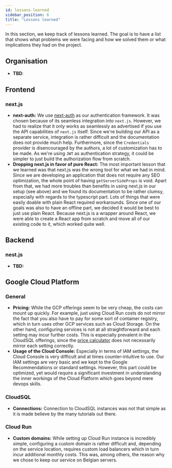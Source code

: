 ```yaml
---
id: lessons-learned
sidebar_position: 6
title: "Lessons learned"
---
```


In this section, we keep track of lessons learned. The goal is to have a list that shows what problems we were facing
and how we solved them or what implications they had on the project.

## Organisation

* **TBD**:

## Frontend

### next.js

* **next-auth:** We use [next-auth](https://next-auth.js.org/) as our authentication framework. It was chosen because of
  its seamless integration into `next.js`. However, we had to realize that it only works as seamlessly as advertised if
  you use the API capabilities of `next.js` itself. Since we're building our API as a separate service, integration is
  rather difficult and the documentation does not provide much help. Furthermore, since the `Credentials` provider is
  disencouraged by the authors, a lot of customization has to be made. As we're using `JWT` as authentication strategy,
  it could be simpler to just build the authorization flow from scratch.
* **Dropping next.js in favor of pure React:** The most important lesson that we learned was that next.js was the wrong
  tool for what we had in mind. Since we are developing an application that does not require any SEO optimization, the
  whole point of having `getServerSideProps` is void. Apart from that, we had more troubles than benefits in using
  next.js in our setup (see above) and we found its documentation to be rather clumsy, especially with regards to the
  typescript part. Lots of things that were easily doable with plain React required workarounds. Since one of our goals
  was also to have an offline part, we decided it would be best to just use plain React. Because next.js is a wrapper
  around React, we were able to create a React app from scratch and move all of our existing code to it, which worked
  quite well.

## Backend

### nest.js

* **TBD:**

## Google Cloud Platform

### General

* **Pricing:** While the GCP offerings seem to be very cheap, the costs can mount up quickly. For example, just using
  Cloud Run costs do not mirror the fact that you also have to pay for some sort of container registry, which in turn
  uses other GCP services such as Cloud Storage. On the other hand, configuring services is not at all straightforward
  and each setting may incur further costs. This is especially prevalent in the CloudSQL offerings, since
  the [price calculator](https://cloud.google.com/products/calculator#id=) does not necessarily mirror each setting
  correctly.
* **Usage of the Cloud Console:** Especially in terms of IAM settings, the Cloud Console is very difficult and at times
  counter-intuitive to use. Our IAM settings are very basic and we kept to the Google Recommendations or standard
  settings. However, this part could be optimized, yet would require a significant investment in understanding the inner
  workings of the Cloud Platform which goes beyond mere devops skills.

### CloudSQL

* **Connections:** Connection to CloudSQL instances was not that simple as it is made believe by the many tutorials out
  there.

### Cloud Run

* **Custom domains:** While setting up Cloud Run instance is incredibly simple, configuring a custom domain is rather
  difficult and, depending on the service location, requires custom load balancers which in turn incur additional
  monthly costs. This was, among others, the reason why we chose to keep our service on Belgian servers.